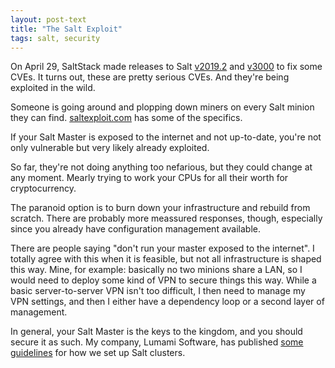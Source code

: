 ```yaml
---
layout: post-text
title: "The Salt Exploit"
tags: salt, security
---
```


On April 29, SaltStack made releases to Salt [v2019.2](https://docs.saltstack.com/en/latest/topics/releases/2019.2.4.html) and [v3000](https://docs.saltstack.com/en/latest/topics/releases/3000.2.html) to fix some CVEs. It turns out, these are pretty serious CVEs. And they're being exploited in the wild.

Someone is going around and plopping down miners on every Salt minion they can find. [saltexploit.com](https://saltexploit.com/) has some of the specifics.

If your Salt Master is exposed to the internet and not up-to-date, you're not only vulnerable but very likely already exploited.

So far, they're not doing anything too nefarious, but they could change at any moment. Mearly trying to work your CPUs for all their worth for cryptocurrency.

The paranoid option is to burn down your infrastructure and rebuild from scratch. There are probably more meassured responses, though, especially since you already have configuration management available.

There are people saying "don't run your master exposed to the internet". I totally agree with this when it is feasible, but not all infrastructure is shaped this way. Mine, for example: basically no two minions share a LAN, so I would need to deploy some kind of VPN to secure things this way. While a basic server-to-server VPN isn't too difficult, I then need to manage my VPN settings, and then I either have a dependency loop or a second layer of management.

In general, your Salt Master is the keys to the kingdom, and you should secure it as such. My company, Lumami Software, has published [some guidelines](https://lumami.biz/salt-setup/) for how we set up Salt clusters.
